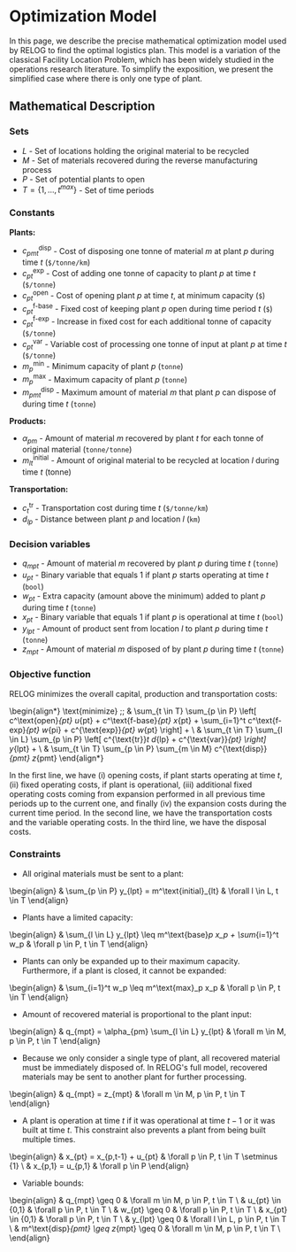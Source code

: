 # Optimization Model

In this page, we describe the precise mathematical optimization model used by RELOG to find the optimal logistics plan. This model is a variation of the classical Facility Location Problem, which has been widely studied in the operations research literature. To simplify the exposition, we present the simplified case where there is only one type of plant.

## Mathematical Description

### Sets

* $L$ - Set of locations holding the original material to be recycled
* $M$ - Set of materials recovered during the reverse manufacturing process
* $P$ - Set of potential plants to open
* $T=\{1, \ldots, t^{max}\}$ - Set of time periods

### Constants

**Plants:**

* $c^\text{disp}_{pmt}$ - Cost of disposing one tonne of material $m$ at plant $p$ during time $t$ (`$/tonne/km`)
* $c^\text{exp}_{pt}$ - Cost of adding one tonne of capacity to plant $p$ at time $t$ (`$/tonne`)
* $c^\text{open}_{pt}$ - Cost of opening plant $p$ at time $t$, at minimum capacity (`$`)
* $c^\text{f-base}_{pt}$ - Fixed cost of keeping plant $p$ open during time period $t$ (`$`)
* $c^\text{f-exp}_{pt}$ - Increase in fixed cost for each additional tonne of capacity (`$/tonne`)
* $c^\text{var}_{pt}$ - Variable cost of processing one tonne of input at plant $p$ at time $t$ (`$/tonne`)
* $m^\text{min}_p$ - Minimum capacity of plant $p$ (`tonne`)
* $m^\text{max}_p$ - Maximum capacity of plant $p$ (`tonne`)
* $m^\text{disp}_{pmt}$ - Maximum amount of material $m$ that plant $p$ can dispose of during time $t$ (`tonne`)

**Products:**

* $\alpha_{pm}$ - Amount of material $m$ recovered by plant $t$ for each tonne of original material (`tonne/tonne`)
* $m^\text{initial}_{lt}$ - Amount of original material to be recycled at location $l$ during time $t$ (tonne)

**Transportation:**

* $c^\text{tr}_{t}$ - Transportation cost during time $t$ (`$/tonne/km`)
* $d_{lp}$ - Distance between plant $p$ and location $l$ (`km`)


### Decision variables
* $q_{mpt}$ - Amount of material $m$ recovered by plant $p$ during time $t$ (`tonne`)
* $u_{pt}$ - Binary variable that equals 1 if plant $p$ starts operating at time $t$ (`bool`)
* $w_{pt}$ - Extra capacity (amount above the minimum) added to plant $p$ during time $t$ (`tonne`)
* $x_{pt}$ - Binary variable that equals 1 if plant $p$ is operational at time $t$ (`bool`)
* $y_{lpt}$ - Amount of product sent from location $l$ to plant $p$ during time $t$ (`tonne`)
* $z_{mpt}$ - Amount of material $m$ disposed of by plant $p$ during time $t$ (`tonne`)


### Objective function

RELOG minimizes the overall capital, production and transportation costs:

\begin{align*}
    \text{minimize} \;\; &
        \sum_{t \in T} \sum_{p \in P} \left[
                c^\text{open}_{pt} u_{pt} +
                c^\text{f-base}_{pt} x_{pt} +
                \sum_{i=1}^t c^\text{f-exp}_{pt} w_{pi} +
                c^{\text{exp}}_{pt} w_{pt}
            \right] + \\
    &
        \sum_{t \in T} \sum_{l \in L} \sum_{p \in P} \left[
            c^{\text{tr}}_t d_{lp} + c^{\text{var}}_{pt}
        \right]  y_{lpt} + \\
    &
        \sum_{t \in T} \sum_{p \in P} \sum_{m \in M} c^{\text{disp}}_{pmt} z_{pmt}
\end{align*}

In the first line, we have (i) opening costs, if plant starts operating at time $t$, (ii) fixed operating costs, if plant is operational, (iii) additional fixed operating costs coming from expansion performed in all previous time periods up to the current one, and finally (iv) the expansion costs during the current time period.
In the second line, we have the transportation costs and the variable operating costs.
In the third line, we have the disposal costs.

### Constraints

* All original materials must be sent to a plant:

\begin{align}
    & \sum_{p \in P} y_{lpt} = m^\text{initial}_{lt} 
        & \forall l \in L, t \in T
\end{align}

* Plants have a limited capacity:

\begin{align}
    & \sum_{l \in L} y_{lpt} \leq m^\text{base}_p x_p + \sum_{i=1}^t w_p
        & \forall p \in P, t \in T
\end{align}

* Plants can only be expanded up to their maximum capacity. Furthermore, if a plant is closed, it cannot be expanded:

\begin{align}
    & \sum_{i=1}^t w_p \leq m^\text{max}_p x_p
        & \forall p \in P, t \in T
\end{align}

* Amount of recovered material is proportional to the plant input: 

\begin{align}
    & q_{mpt} = \alpha_{pm} \sum_{l \in L} y_{lpt}
        & \forall m \in M, p \in P, t \in T
\end{align}

* Because we only consider a single type of plant, all recovered material must be immediately disposed of. In RELOG's full model, recovered materials may be sent to another plant for further processing.

\begin{align}
    & q_{mpt} = z_{mpt}
        & \forall m \in M, p \in P, t \in T
\end{align}

* A plant is operation at time $t$ if it was operational at time $t-1$ or it was built at time $t$. This constraint also prevents a plant from being built multiple times.

\begin{align}
    & x_{pt} = x_{p,t-1} + u_{pt}
        & \forall p \in P, t \in T \setminus \{1\} \\
    & x_{p,1} = u_{p,1}
        & \forall p \in P
\end{align}


* Variable bounds:

\begin{align}
    & q_{mpt} \geq 0
        & \forall m \in M, p \in P, t \in T \\
    & u_{pt} \in \{0,1\}
        & \forall p \in P, t \in T \\
    & w_{pt} \geq 0
        & \forall p \in P, t \in T \\
    & x_{pt} \in \{0,1\}
        & \forall p \in P, t \in T \\
    & y_{lpt} \geq 0
        & \forall l \in L, p \in P, t \in T \\
    & m^\text{disp}_{pmt} \geq z_{mpt} \geq 0
        & \forall m \in M, p \in P, t \in T \\
\end{align}
